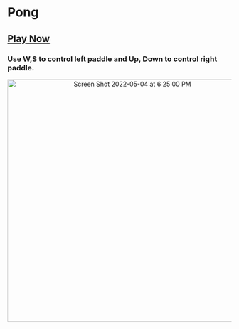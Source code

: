 # Pong
## [Play Now](https://jjoslin07.github.io/Pong/)
### Use W,S to control left paddle and Up, Down to control right paddle.

<p align = center> 
<img width="546" alt="Screen Shot 2022-05-04 at 6 25 00 PM" src="https://user-images.githubusercontent.com/73438491/166851802-e959bc34-8ea8-47af-a400-ee4e6a0048e2.png">
</p>
